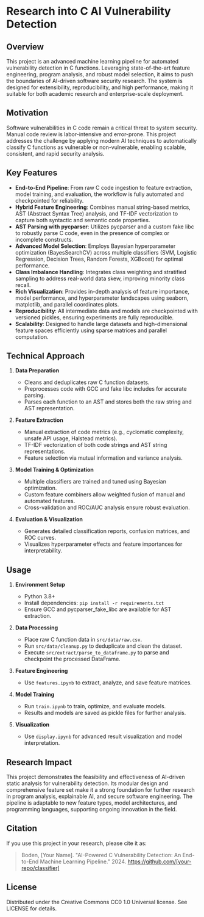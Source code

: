 # Research into C AI Vulnerability Detection

## Overview

This project is an advanced machine learning pipeline for automated vulnerability detection in C functions. Leveraging state-of-the-art feature engineering, program analysis, and robust model selection, it aims to push the boundaries of AI-driven software security research. The system is designed for extensibility, reproducibility, and high performance, making it suitable for both academic research and enterprise-scale deployment.

## Motivation

Software vulnerabilities in C code remain a critical threat to system security. Manual code review is labor-intensive and error-prone. This project addresses the challenge by applying modern AI techniques to automatically classify C functions as vulnerable or non-vulnerable, enabling scalable, consistent, and rapid security analysis.

## Key Features

-   **End-to-End Pipeline**: From raw C code ingestion to feature extraction, model training, and evaluation, the workflow is fully automated and checkpointed for reliability.
-   **Hybrid Feature Engineering**: Combines manual string-based metrics, AST (Abstract Syntax Tree) analysis, and TF-IDF vectorization to capture both syntactic and semantic code properties.
-   **AST Parsing with pycparser**: Utilizes pycparser and a custom fake libc to robustly parse C code, even in the presence of complex or incomplete constructs.
-   **Advanced Model Selection**: Employs Bayesian hyperparameter optimization (BayesSearchCV) across multiple classifiers (SVM, Logistic Regression, Decision Trees, Random Forests, XGBoost) for optimal performance.
-   **Class Imbalance Handling**: Integrates class weighting and stratified sampling to address real-world data skew, improving minority class recall.
-   **Rich Visualization**: Provides in-depth analysis of feature importance, model performance, and hyperparameter landscapes using seaborn, matplotlib, and parallel coordinates plots.
-   **Reproducibility**: All intermediate data and models are checkpointed with versioned pickles, ensuring experiments are fully reproducible.
-   **Scalability**: Designed to handle large datasets and high-dimensional feature spaces efficiently using sparse matrices and parallel computation.

## Technical Approach

1. **Data Preparation**

    - Cleans and deduplicates raw C function datasets.
    - Preprocesses code with GCC and fake libc includes for accurate parsing.
    - Parses each function to an AST and stores both the raw string and AST representation.

2. **Feature Extraction**

    - Manual extraction of code metrics (e.g., cyclomatic complexity, unsafe API usage, Halstead metrics).
    - TF-IDF vectorization of both code strings and AST string representations.
    - Feature selection via mutual information and variance analysis.

3. **Model Training & Optimization**

    - Multiple classifiers are trained and tuned using Bayesian optimization.
    - Custom feature combiners allow weighted fusion of manual and automated features.
    - Cross-validation and ROC/AUC analysis ensure robust evaluation.

4. **Evaluation & Visualization**
    - Generates detailed classification reports, confusion matrices, and ROC curves.
    - Visualizes hyperparameter effects and feature importances for interpretability.

## Usage

1. **Environment Setup**

    - Python 3.8+
    - Install dependencies: `pip install -r requirements.txt`
    - Ensure GCC and pycparser_fake_libc are available for AST extraction.

2. **Data Processing**

    - Place raw C function data in `src/data/raw.csv`.
    - Run `src/data/cleanup.py` to deduplicate and clean the dataset.
    - Execute `src/extract/parse_to_dataframe.py` to parse and checkpoint the processed DataFrame.

3. **Feature Engineering**

    - Use `features.ipynb` to extract, analyze, and save feature matrices.

4. **Model Training**

    - Run `train.ipynb` to train, optimize, and evaluate models.
    - Results and models are saved as pickle files for further analysis.

5. **Visualization**
    - Use `display.ipynb` for advanced result visualization and model interpretation.

## Research Impact

This project demonstrates the feasibility and effectiveness of AI-driven static analysis for vulnerability detection. Its modular design and comprehensive feature set make it a strong foundation for further research in program analysis, explainable AI, and secure software engineering. The pipeline is adaptable to new feature types, model architectures, and programming languages, supporting ongoing innovation in the field.

## Citation

If you use this project in your research, please cite it as:

> Boden, [Your Name]. "AI-Powered C Vulnerability Detection: An End-to-End Machine Learning Pipeline." 2024. https://github.com/[your-repo/classifier]

## License

Distributed under the Creative Commons CC0 1.0 Universal license. See LICENSE for details.
